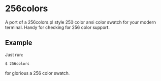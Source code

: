 # 256colors

A port of a 256colors.pl style 250 color ansi color swatch for your modern terminal.  Handy for checking for 256 color support.

## Example

Just run:

```sh
$ 256colors
```

for glorious a 256 color swatch.
